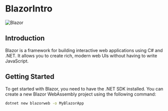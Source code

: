 # BlazorIntro

![Blazor](https://img.shields.io/badge/blazor-%235C2D91.svg?style=for-the-badge&logo=blazor&logoColor=white)

## Introduction

Blazor is a framework for building interactive web applications using C# and .NET. It allows you to create rich, modern web UIs without having to write JavaScript.

## Getting Started

To get started with Blazor, you need to have the .NET SDK installed. You can create a new Blazor WebAssembly project using the following command:

```bash
dotnet new blazorweb -o MyBlazorApp
